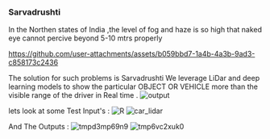 ### Sarvadrushti

In the Northen states of India ,the level of fog and haze is so high that naked eye cannot percive beyond 5-10 mtrs properly

https://github.com/user-attachments/assets/b059bbd7-1a4b-4a3b-9ad3-c858173c2436

The solution for such problems is Sarvadrushti 
We leverage LiDar and deep learning models to show the particular OBJECT OR VEHICLE more than the visible range of the driver in Real time . 
![output](https://github.com/user-attachments/assets/e4c9c9b9-9f54-4dda-a8d0-db485d302f0d)

lets look at some Test Input's :
![R](https://github.com/user-attachments/assets/e18e46d7-7f1b-4e5e-8cbf-f06ea7d02d3b)
![car_lidar](https://github.com/user-attachments/assets/e4620290-8e10-4404-9da0-69a3134bb7e5)

And The Outputs :
![tmpd3mp69n9](https://github.com/user-attachments/assets/b48d641d-7389-4118-b6b9-c954ec3bad82)
![tmp6vc2xuk0](https://github.com/user-attachments/assets/c38f0f32-6226-418b-8be5-7d33ea77494f)


